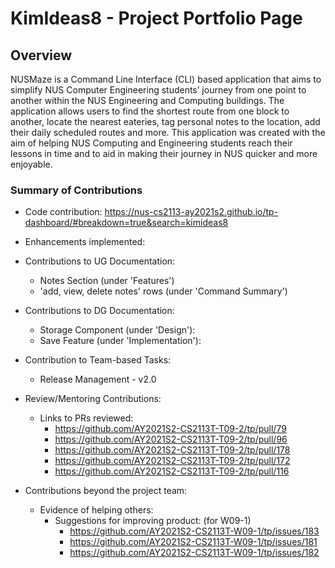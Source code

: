 # KimIdeas8 - Project Portfolio Page

## Overview
NUSMaze is a Command Line Interface (CLI) based application that aims to simplify NUS Computer Engineering students’ journey from one point to another within the NUS Engineering and Computing buildings. 
The application allows users to find the shortest route from one block to another, locate the nearest eateries, tag personal notes to the location, add their daily scheduled routes and more. 
This application was created with the aim of helping NUS Computing and Engineering students reach their lessons in time and to aid in making their journey in NUS quicker and more enjoyable.

### Summary of Contributions
- Code contribution: https://nus-cs2113-ay2021s2.github.io/tp-dashboard/#breakdown=true&search=kimideas8
- Enhancements implemented:
  
- Contributions to UG Documentation: 
  - Notes Section (under 'Features') 
  - 'add, view, delete notes' rows (under 'Command Summary')
- Contributions to DG Documentation: 
  - Storage Component (under 'Design'): 
  - Save Feature (under 'Implementation'): 
- Contribution to Team-based Tasks: 
  - Release Management - v2.0
- Review/Mentoring Contributions:
  - Links to PRs reviewed:
    - https://github.com/AY2021S2-CS2113T-T09-2/tp/pull/79
    - https://github.com/AY2021S2-CS2113T-T09-2/tp/pull/96
    - https://github.com/AY2021S2-CS2113T-T09-2/tp/pull/178
    - https://github.com/AY2021S2-CS2113T-T09-2/tp/pull/172
    - https://github.com/AY2021S2-CS2113T-T09-2/tp/pull/116
      
- Contributions beyond the project team:
    - Evidence of helping others:
      - Suggestions for improving product: (for W09-1) 
        - https://github.com/AY2021S2-CS2113T-W09-1/tp/issues/183
        - https://github.com/AY2021S2-CS2113T-W09-1/tp/issues/181
        - https://github.com/AY2021S2-CS2113T-W09-1/tp/issues/182
      
        